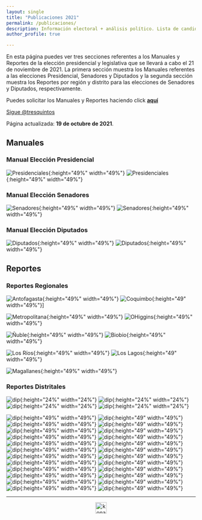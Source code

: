 ```yaml
---
layout: single
title: "Publicaciones 2021"
permalink: /publicaciones/
description: Información electoral + análisis político. Lista de candidatos a senador y diputado.
author_profile: true

---
```


En esta página puedes ver tres secciones referentes a los Manuales y Reportes de la elección presidencial y legislativa que se llevará a cabo el 21 de noviembre de 2021. La primera sección muestra los Manuales referentes a las elecciones Presidencial, Senadores y Diputados y la segunda sección muestra los Reportes por región y distrito para las elecciones de Senadores y Diputados, respectivamente.

Puedes solicitar los Manuales y Reportes haciendo click [**aquí**](https://twitter.com/tresquintos)

<a href="https://twitter.com/tresquintos?ref_src=twsrc%5Etfw" class="twitter-follow-button" data-show-count="false">Sigue @tresquintos</a><script async src="https://platform.twitter.com/widgets.js" charset="utf-8"></script>

Página actualizada: **19 de octubre de 2021**.

## Manuales

### Manual Elección Presidencial

![Presidenciales](/images/publicaciones/manualpresidencialportada.png){:height="49%" width="49%"} ![Presidenciales](/images/publicaciones/manualpresidencialindice.png){:height="49%" width="49%"}


### Manual Elección Senadores

![Senadores](/images/publicaciones/manualsenadoresportada.png){:height="49%" width="49%"} ![Senadores](/images/publicaciones/manualsenadoresindice.png){:height="49%" width="49%"}


### Manual Elección Diputados

![Diputados](/images/publicaciones/manualdiputadosportada.png){:height="49%" width="49%"} ![Diputados](/images/publicaciones/manualdiputadosindice.png){:height="49%" width="49%"}



## Reportes


### Reportes Regionales

![Antofagasta](/images/publicaciones/antofagasta.png){:height="49%" width="49%"} ![Coquimbo](/images/publicaciones/coquimbo.png){:height="49" width="49%"}]

![Metropolitana](/images/publicaciones/metropolitana.png){:height="49%" width="49%"} ![OHiggins](/images/publicaciones/o´higgins.png){:height="49%" width="49%"}

![Ñuble](/images/publicaciones/ñuble.png){:height="49%" width="49%"} ![Biobio](/images/publicaciones/biobio.png){:height="49%" width="49%"}

![Los Ríos](/images/publicaciones/losrios.png){:height="49%" width="49%"} ![Los Lagos](/images/publicaciones/loslagos.png){:height="49" width="49%"}

![Magallanes](/images/publicaciones/magallanes.png){:height="49%" width="49%"}


### Reportes Distritales

![dip](/images/publicaciones/distrito1.png){:height="24%" width="24%"} ![dip](/images/publicaciones/distrito2.png){:height="24%" width="24%"} ![dip](/images/publicaciones/distrito3.png){:height="24%" width="24%"} ![dip](/images/publicaciones/distrito4.png){:height="24%" width="24%"}

![dip](/images/publicaciones/distrito5.png){:height="49%" width="49%"} ![dip](/images/publicaciones/distrito6.png){:height="49" width="49%"}
![dip](/images/publicaciones/distrito7.png){:height="49%" width="49%"} ![dip](/images/publicaciones/distrito8.png){:height="49" width="49%"}
![dip](/images/publicaciones/distrito9.png){:height="49%" width="49%"} ![dip](/images/publicaciones/distrito10.png){:height="49" width="49%"}
![dip](/images/publicaciones/distrito11.png){:height="49%" width="49%"} ![dip](/images/publicaciones/distrito12.png){:height="49" width="49%"}
![dip](/images/publicaciones/distrito13.png){:height="49%" width="49%"} ![dip](/images/publicaciones/distrito14.png){:height="49" width="49%"}
![dip](/images/publicaciones/distrito15.png){:height="49%" width="49%"} ![dip](/images/publicaciones/distrito16.png){:height="49" width="49%"}
![dip](/images/publicaciones/distrito17.png){:height="49%" width="49%"} ![dip](/images/publicaciones/distrito18.png){:height="49" width="49%"}
![dip](/images/publicaciones/distrito19.png){:height="49%" width="49%"} ![dip](/images/publicaciones/distrito20.png){:height="49" width="49%"}
![dip](/images/publicaciones/distrito21.png){:height="49%" width="49%"} ![dip](/images/publicaciones/distrito22.png){:height="49" width="49%"}
![dip](/images/publicaciones/distrito23.png){:height="49%" width="49%"} ![dip](/images/publicaciones/distrito24.png){:height="49" width="49%"}
![dip](/images/publicaciones/distrito25.png){:height="49%" width="49%"} ![dip](/images/publicaciones/distrito26.png){:height="49" width="49%"}
![dip](/images/publicaciones/distrito27.png){:height="49%" width="49%"} ![dip](/images/publicaciones/distrito28.png){:height="49" width="49%"}




---

<!-- NES -->
<style>
.aligncenter {
    text-align: center;
}
</style>
<p class="aligncenter">
    <img src="/images/nes.png" width="30" height="30" alt="konami" />
</p>


<!-- Popup -->
<script src="/sweetalerts2/dist/sweetalert2.all.min.js"></script>

<script type="text/javascript">

setTimeout(function(){Swal.fire({
  title: '¡Apoya a Tresquintos!',
  text: 'Ayúdanos a mantener el sitio activo e independiente',
  footer: '<a href="https://tresquintos.us15.list-manage.com/subscribe/post?u=3a6f5773bbbc78ea5a0003f67&id=8c164eff0f">Suscríbete al Newsletter Aquí</a>',
  imageUrl: '/images/pc.png',
  imageWidth: 80,
  imageHeight: 80,
  imageAlt: 'Custom image',
  timer: 45000,
  timerProgressBar: true,
  width: 500,
  showCloseButton: true,
  showDenyButton: true,
  showCancelButton: false,
  confirmButtonText: `Una Vez`,
  denyButtonText: `Mensual`,
  cancelButtonText: `No por ahora`,
  }).then((result) => {
  if (result.isConfirmed) {
    window.open("https://tresquintos.cl/donaciones/")
  } else if (result.isDenied) {
    window.open("https://tresquintos.cl/donaciones/")
  }
  })
  },15000);
</script>


<!-- Favicon -->
<link rel="apple-touch-icon" sizes="180x180" href="/apple-touch-icon.png">
<link rel="icon" type="image/png" sizes="32x32" href="/favicon-32x32.png">
<link rel="icon" type="image/png" sizes="16x16" href="/favicon-16x16.png">
<link rel="manifest" href="/site.webmanifest">
<link rel="mask-icon" href="/safari-pinned-tab.svg" color="#5bbad5">
<meta name="msapplication-TileColor" content="#b91d47">
<meta name="theme-color" content="#ffffff">
